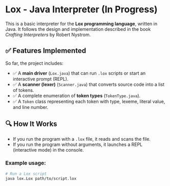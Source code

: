 # Lox - Java Interpreter (In Progress)

This is a basic interpreter for the **Lox programming language**, written in Java. It follows the design and implementation described in the book *Crafting Interpreters* by Robert Nystrom.

## ✅ Features Implemented

So far, the project includes:

- ✅ A **main driver** (`Lox.java`) that can run `.lox` scripts or start an interactive prompt (REPL).
- ✅ A **scanner (lexer)** (`Scanner.java`) that converts source code into a list of tokens.
- ✅ A complete enumeration of **token types** (`TokenType.java`).
- ✅ A `Token` class representing each token with type, lexeme, literal value, and line number.

## 🔍 How It Works

- If you run the program with a `.lox` file, it reads and scans the file.
- If you run the program without arguments, it launches a REPL (interactive mode) in the console.

### Example usage:

```bash
# Run a Lox script
java lox.Lox path/to/script.lox
